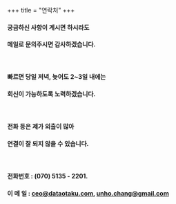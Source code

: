 +++
title = "연락처"
+++


#### 궁금하신 사항이 계시면 하시라도 
#### 메일로 문의주시면 감사하겠습니다.
&nbsp;
#### 빠르면 당일 저녁, 늦어도 2~3일 내에는 
#### 회신이 가능하도록 노력하겠습니다.
&nbsp;
#### 전화 등은 제가 외출이 많아 
#### 연결이 잘 되지 않을 수 있습니다. 

&nbsp;
&nbsp;
&nbsp;

#### 전화번호 : (070) 5135 - 2201.

#### 이 메 일 : ceo@dataotaku.com, unho.chang@gmail.com


